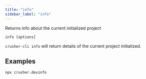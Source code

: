 ```yaml
---
title: "info"
sidebar_label: "info"
---
```



Returns info about the current initialized project

```shell
info [options]
```

`crusher-cli info` will return details of the current project initialized.
## Examples

```shell
npx crusher.devinfo
```
